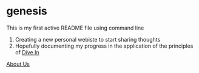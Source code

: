 # genesis
This is my first active README file using command line
1. Creating a new personal webiste to start sharing thoughts
2. Hopefully documenting my progress in the application of the principles of [Dive In](http://mindingourway.com/dive-in/) 

[About Us](about.md)
